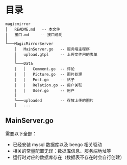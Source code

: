 # 目录
```
magicmirror
│   README.md   -- 本文件
│   接口.md     -- 接口说明
│
└───MagicMirrorServer
    │   MainServer.go   -- 服务端主程序
    │   upload.gtpl     -- 上传文件用的表单
    │
    └───Data
    |   │   Comment.go  -- 评论
    |   │   Picture.go  -- 图片处理
    |   |   Post.go     -- 帖子
    |   |   Relation.go -- 用户关联
    |   |   User.go     -- 用户
    |
    └───uploaded        -- 存放上传的图片
    |   ...
```
## MainServer.go
需要以下全部：
- 已经安装 mysql 数据库以及 beego 相关驱动
- 相关的常量配置无误：数据库信息、服务端地址等
- 运行时对应的数据库存在（数据表不存在时会自行创建）
